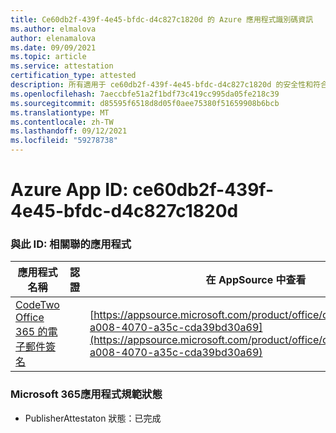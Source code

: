 ```yaml
---
title: Ce60db2f-439f-4e45-bfdc-d4c827c1820d 的 Azure 應用程式識別碼資訊
ms.author: elmalova
author: elenamalova
ms.date: 09/09/2021
ms.topic: article
ms.service: attestation
certification_type: attested
description: 所有適用于 ce60db2f-439f-4e45-bfdc-d4c827c1820d 的安全性和符合性資訊資訊。
ms.openlocfilehash: 7aeccbfe51a2f1bdf73c419cc995da05fe218c39
ms.sourcegitcommit: d85595f6518d8d05f0aee75380f51659908b6bcb
ms.translationtype: MT
ms.contentlocale: zh-TW
ms.lasthandoff: 09/12/2021
ms.locfileid: "59278738"
---
```

# <a name="azure-app-id-ce60db2f-439f-4e45-bfdc-d4c827c1820d"></a>Azure App ID: ce60db2f-439f-4e45-bfdc-d4c827c1820d


### <a name="apps-associated-with-this-id"></a>與此 ID: 相關聯的應用程式
| **應用程式名稱** | **認證** | **在 AppSource 中查看** |
|--------------|---------------|-----------------------|
| [CodeTwo Office 365 的電子郵件簽名](https://docs.microsoft.com/microsoft-365-app-certification/forward/codetwo.3d2daeb9-a008-4070-a35c-cda39bd30a69) |  | [https://appsource.microsoft.com/product/office/codetwo.3d2daeb9-a008-4070-a35c-cda39bd30a69](https://appsource.microsoft.com/product/office/codetwo.3d2daeb9-a008-4070-a35c-cda39bd30a69) |

### <a name="microsoft-365-app-compliance-status"></a>Microsoft 365應用程式規範狀態
- PublisherAttestaton 狀態：已完成

